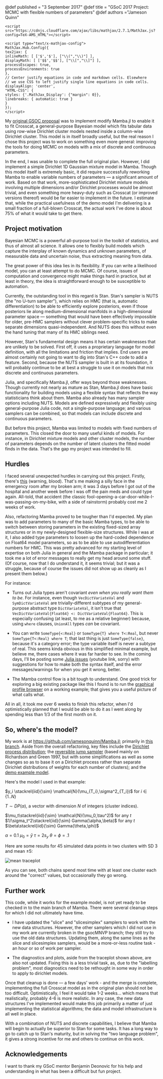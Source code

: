 @def published = "3 September 2017"
@def title = "GSoC 2017 Project: MCMC with flexible numbers of parameters"
@def authors ="Jameson Quinn"

~~~
<script src="https://cdnjs.cloudflare.com/ajax/libs/mathjax/2.7.1/MathJax.js?config=TeX-AMS_HTML"></script>

<script type="text/x-mathjax-config">
MathJax.Hub.Config({
tex2jax: {
inlineMath: [ ['$','$'], ["\\(","\\)"] ],
displayMath: [ ['$$','$$'], ["\\[","\\]"] ],
processEscapes: true,
processEnvironments: true
},
// Center justify equations in code and markdown cells. Elsewhere
// we use CSS to left justify single line equations in code cells.
displayAlign: 'center',
"HTML-CSS": {
styles: {'.MathJax_Display': {"margin": 0}},
linebreaks: { automatic: true }
}
});
</script>
~~~

My [original GSOC proposal](https://docs.google.com/document/d/1yY5VhucSRW4IHSDurvPsoSBeGQQLaqoyKyYKgVW0J8Q/edit) was to implement modify Mamba.jl to enable it to fit Crosscat, a general-purpose Bayesian model which fits tabular data using row-wise Dirichlet cluster models nested inside a column-wise Dirichlet cluster. This model is in itself broadly useful, but the real reason I chose this project was to work on something even more general: improving the tools for doing MCMC on models with a mix of discrete and continuous parameters.

In the end, I was unable to complete the full original plan. However, I did implement a simple Dirichlet 1D Gaussian mixture model in Mamba. Though this model itself is extremely basic, it did require successfully reworking Mamba to enable variable numbers of parameters — a significant amount of work. Based on that work, more-sophisticated Dirichlet mixture models involving multiple dimensions and/or Dirichlet processes would be almost trivial, and even something more heavy-duty such as Crosscat (or improved versions thereof) would be far easier to implement in the future. I estimate that, while the practical usefulness of the demo model I'm delivering is a small fraction of a full-blown Crosscat, the actual work I've done is about 75% of what it would take to get there.

## Project motivation

Bayesian MCMC is a powerful all-purpose tool in the toolkit of statistics, and thus of almost all science. It allows one to flexibly build models which capture the interplay of known dynamics and unknown parameters, of measurable data and uncertain noise, thus extracting meaning from data.

The great power of this idea lies in its flexibility. If you can write a likelihood model, you can at least attempt to do MCMC. Of course, issues of computation and convergence might make things hard in practice, but at least in theory, the idea is straightforward enough to be susceptible to automation.

Currently, the outstanding tool in this regard is Stan. Stan's sampler is NUTS (the "no U-turn sampler"), which relies on HMC (that is, automatic differentiation) to be able to efficiently explore posteriors, even if those posteriors lie along medium-dimensional manifolds in a high-dimensional parameter space — something that would have been effectively impossible for older, pre-HMC samplers without clever problem-specific tricks to make separate dimensions quasi-independent. And NUTS does this without even the hand tuning that many of its HMC siblings need.

However, Stan's fundamental design means it has certain weaknesses that are unlikely to be solved. First off, it uses a proprietary language for model definition, with all the limitations and friction that implies. End users are almost certainly not going to want to dig into Stan's C++ code to add a feature. Second, because the NUTS sampler is built in at its foundation, it will probably continue to be at best a struggle to use it on models that mix discrete and continuous parameters.

Julia, and specifically Mamba.jl, offer ways beyond those weaknesses. Though currently not nearly as mature as Stan, Mamba.jl does have basic functionality for building models using a flexible syntax that reflects the way statisticians think about them. Mamba also already has many sampler options including NUTS. Models are defined expressively and flexibly using general-purpose Julia code, not a single-purpose language; and various samplers can be combined, so that models can include discrete and continuous parameters.

But before this project, Mamba was limited to models with fixed numbers of parameters. This closed the door to many useful kinds of models. For instance, in Dirichlet mixture models and other cluster models, the number of parameters depends on the number of latent clusters the fitted model finds in the data. That's the gap my project was intended to fill.

## Hurdles

I faced several unexpected hurdles in carrying out this project. Firstly, there's [this](http://i.imgur.com/VWb3OYB.jpg) (warning, blood). That's me making a silly face in the emergency room after my broken arm; it was 3 days before I got out of the hospital and another week before I was off the pain meds and could type again. All-told, that accident (the classic fool-opening-a-car-door-while-I-was-passing-on-my-bike, with a side of rainstorm) probably cost me 2 weeks of work.

Also, refactoring Mamba proved to be tougher than I'd expected. My plan was to add parameters to many of the basic Mamba types, to be able to switch between storing parameters in the existing fixed-sized array structures or in my newly-designed flexible-size structures. While I was at it, I also added type parameters to loosen up the hard-coded dependence on Float64 model parameters, so as to be able to use autodifferentiation numbers for HMC. This was pretty advanced for my starting level of expertise on both Julia in general and the Mamba package in particular; it took me a lot of error messages to really get my head around some stuff. (Of course, now that I do understand it, it seems trivial; but it was a struggle, because of course the issues did not show up as cleanly as I present them below.)

For instance:

* Turns out Julia types aren't covariant *even when you really want them to be*. For instance, even though `VecDictVariateVal` and `SymDictVariateVal` are trivially-different subtypes of my general-purpose abstract type `DictVariateVal`,  it isn't true that `VecDictVariateVal{Float64} <: DictVariateVal{Float64}`. This is especially confusing (at least, to me as a relative beginner) because, using `where` clauses, `UnionAll` types *can* be covariant.

* You can write `SomeType{<:Real}` or `SomeType{T} where T<:Real`, but never `SomeType{T<:Real} where T`; that last thing is just `SomeType{false}`, because it's a category error; the type variable itself is never a subtype of real. This seems kinda obvious in this simplified minimal example, but believe me, there cases where it was far harder to see. In the coming days, I'll be posting some [Julia issues](https://www.youtube.com/watch?v=9Ke4480MicU) (youtube link, sorry) with suggestions for how to make both the syntax itself, and the error messages/warnings for when you get it wrong, better.

* The Mamba control flow is a bit tough to understand. One good trick for exploring a big existing package like this I found is to run the [graphical profile browser](https://github.com/timholy/ProfileView.jl) on a working example; that gives you a useful picture of what calls what.

All in all, it took me over 6 weeks to finish this refactor, when I'd optimistically planned that I would be able to do it as I went along by spending less than 1/3 of the first month on it.

## So, where's the model?

My work is at https://github.com/jamesonquinn/Mamba.jl; primarily in [this branch](https://github.com/jamesonquinn/Mamba.jl/tree/gsocMNVP). Aside from the overall refactoring, key files include the [Dirichlet process distribution](https://github.com/jamesonquinn/Mamba.jl/blob/gsocMNVP/src/distributions/dirichletprocess.jl); the [reversible jump sampler](https://github.com/jamesonquinn/Mamba.jl/blob/gsocMNVP/src/samplers/GSOC/rjs.jl) (based mainly on Richardson and Green 1997, but with some simplifications as well as some changes so as to base it on a Dirichlet process rather than separate Dirichlet distributions of weights for each number of clusters); and the [demo example model](https://github.com/jamesonquinn/Mamba.jl/blob/gsocMNVP/doc/examples/gsoc/eyesdmm.jl).

Here's the model I used in that example:

$y_i \stackrel{iid}{\sim} \mathcal{N}(\mu_{T_i},\sigma^2_{T_i})$ for $i\in \{1..N\}$

$T\sim DP(\alpha)$, a vector with dimension $N$ of integers (cluster indices).

$\mu_t\stackrel{iid}{\sim} \mathcal{N}(\mu_0,\tau^2)$ for any $t$
$1/\sigma_t^2\stackrel{iid}{\sim} Gamma(\alpha,\beta)$ for any $t$
$\beta\stackrel{iid}{\sim} Gamma(\theta,\phi)$

$\alpha = 0.1$
$\mu_0 = \bar{y}$
$\tau = 2s_y$
$\theta=\phi=.1$

Here are some results for 45 simulated data points in two clusters with SD 3 and mean ±5:

![mean traceplot](/assets/images/blog/2017-08-28-GSOC-MCMC-with-flexible-numbers-of-parameters/mu_results.svg)

As you can see, both chains spend most time with at least one cluster each around the "correct" values, but occasionally they go wrong.

## Further work

This code, while it works for the example model, is not yet ready to be checked in to the main branch of Mamba. There were several cleanup steps for which I did not ultimately have time.

* I have updated the "slice" and "slicesimplex" samplers to work with the new data structures. However, the other samplers which I did not use in my work are currently broken in the gsocMNVP branch; they still try to use the old data structures. Updating them, along the same lines as the slice and slicesimplex samplers, would be a more-or-less routine task - an hour or so of work per sampler.

* The diagnostics and plots, aside from the traceplot shown above, are also not updated. Fixing this is a less trivial task, as, due to the "labelling problem", most diagnostics need to be rethought in some way in order to apply to dirichlet models.

Once that cleanup is done — a few days' work - and the merge is complete, implementing the full Crosscat model as in the original plan should not be too difficult. Optimistically, I feel it would take 1-2 weeks... which means that realistically, probably 4-6 is more realistic. In any case, the new data structures I've implemented would make this job primarily a matter of just implementing the statistical algorithms; the data and model infrastructure is all well in place.

With a combination of NUTS and discrete capabilities, I believe that Mamba will begin to actually be superior to Stan for some tasks. It has a long way to go to catch up to Stan's maturity, but in solving the "two language problem", it gives a strong incentive for me and others to continue on this work.

## Acknowledgements

I want to thank my GSoC mentor Benjamin Deonovic for his help and understanding in what has been a difficult but fun project.

